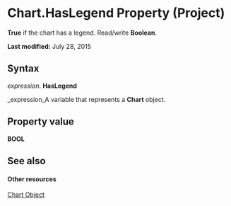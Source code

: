 
# Chart.HasLegend Property (Project)
 **True** if the chart has a legend. Read/write **Boolean**.

 **Last modified:** July 28, 2015


## Syntax

 _expression_. **HasLegend**

 _expression_A variable that represents a  **Chart** object.


## Property value

 **BOOL**


## See also


#### Other resources


 [Chart Object](810d4ec1-69d2-c432-b9da-57042b783b85.md)
